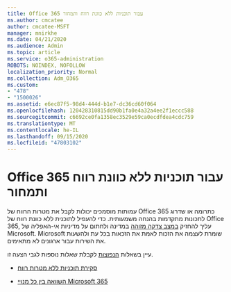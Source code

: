 ```yaml
---
title: Office 365 עבור תוכניות ללא כוונת רווח ותמחור
ms.author: cmcatee
author: cmcatee-MSFT
manager: mnirkhe
ms.date: 04/21/2020
ms.audience: Admin
ms.topic: article
ms.service: o365-administration
ROBOTS: NOINDEX, NOFOLLOW
localization_priority: Normal
ms.collection: Adm_O365
ms.custom:
- "478"
- "1500026"
ms.assetid: e6ec87f5-98d4-444d-b1e7-dc36cd60f064
ms.openlocfilehash: 120428310815dd90b1fa0e4a32a4ee2f1eccc588
ms.sourcegitcommit: c6692ce0fa1358ec3529e59ca0ecdfdea4cdc759
ms.translationtype: MT
ms.contentlocale: he-IL
ms.lasthandoff: 09/15/2020
ms.locfileid: "47803102"
---
```

# <a name="office-365-for-nonprofit-plans-and-pricing"></a>Office 365 עבור תוכניות ללא כוונת רווח ותמחור

עמותות מוסמכים יכולות לקבל את מטרות הרווח של Office 365 כתרומה או שדרוג לתכונות מתקדמות בהנחה משמעותית. כדי להעפיל לתוכנית ללא כוונת רווח של Office 365, עליך להחזיק [במצב צדקה מזוהה](https://go.microsoft.com/fwlink/p/?LinkID=330253) במדינה ולחתום על מדיניות אי-האפליה של Microsoft. Microsoft שומרת לעצמה את הזכות לאמת את הזכאות בכל עת ולהשעות את השירות עבור ארגונים לא מתאימים.
  
עיין בשאלות [הנפוצות](https://products.office.com/nonprofit/office-365-nonprofit) לקבלת שאלות נוספות לגבי הצעה זו.
  
- [סקירת תוכניות ללא מטרות רווח](https://products.office.com/nonprofit/office-365-nonprofit-plans-and-pricing?tab=1)

- [השוואה בין כל מנויי Microsoft 365](https://products.office.com/business/compare-more-office-365-for-business-plans)